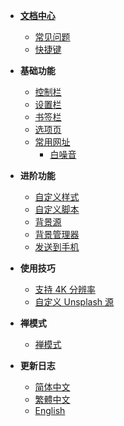 * [**文档中心**](Home.md)
  * [常见问题](常见问题)
  * [快捷键](快捷键)

* **基础功能**
  * [控制栏](控制栏)
  * [设置栏](设置栏)
  * [书签栏](书签栏)
  * [选项页](选项页)
  * [常用网址](选项页?id=常用网址)
    * [白噪音](白噪音)

* **进阶功能**
  * [自定义样式](选项页?id=自定义样式)
  * [自定义脚本](选项页?id=自定义脚本)
  * [背景源](背景源)
  * [背景管理器](背景管理器)
  * [发送到手机](发送到手机)

* **使用技巧**
  * [支持 4K 分辨率](显示%204K%20分辨率的背景源)
  * [自定义 Unsplash 源](背景源?id=自定义Unsplash源)

* **禅模式**
  * [禅模式](禅模式)

* **更新日志**
  * [简体中文](CHANGELOG)
  * [繁體中文](CHANGELOG.tw)
  * [English](CHANGELOG.en)

